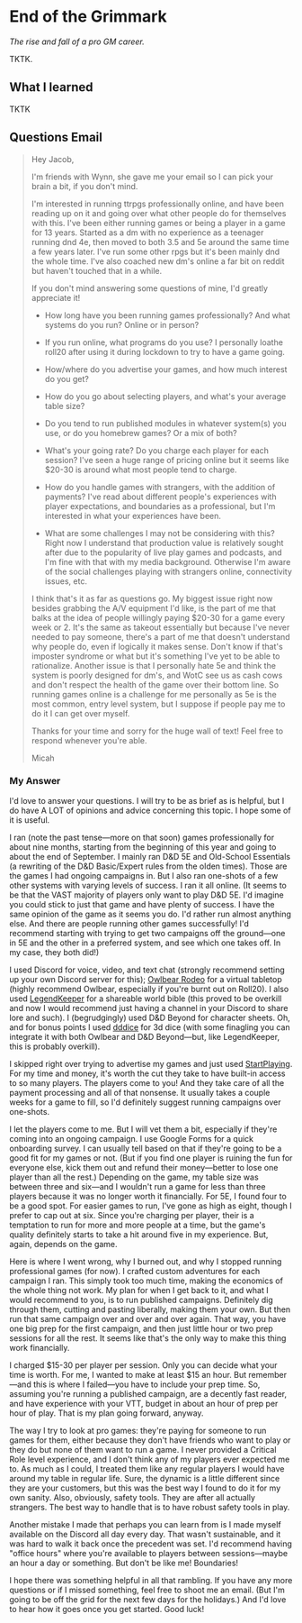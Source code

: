 # End of the Grimmark

*The rise and fall of a pro GM career.*

TKTK.

## What I learned

TKTK

## Questions Email

> Hey Jacob,
> 
> I'm friends with Wynn, she gave me your email so I can pick your brain a bit, if you don't mind.
> 
> I'm interested in running ttrpgs professionally online, and have been reading up on it and going over what other people do for themselves with this. I've been either running games or being a player in a game for 13 years. Started as a dm with no experience as a teenager running dnd 4e, then moved to both 3.5 and 5e around the same time a few years later. I've run some other rpgs but it's been mainly dnd the whole time. I've also coached new dm's online a far bit on reddit but haven't touched that in a while.
> 
> If you don't mind answering some questions of mine, I'd greatly appreciate it!
> 
> - How long have you been running games professionally? And what systems do you run? Online or in person?
> 
> - If you run online, what programs do you use? I personally loathe roll20 after using it during lockdown to try to have a game going.
> 
> - How/where do you advertise your games, and how much interest do you get?
> 
> - How do you go about selecting players, and what's your average table size?
> 
> - Do you tend to run published modules in whatever system(s) you use, or do you homebrew games? Or a mix of both?
> 
> - What's your going rate? Do you charge each player for each session? I've seen a huge range of pricing online but it seems like $20-30 is around what most people tend to charge.
> 
> - How do you handle games with strangers, with the addition of payments? I've read about different people's experiences with player expectations, and boundaries as a professional, but I'm interested in what your experiences have been.
> 
> - What are some challenges I may not be considering with this? Right now I understand that production value is relatively sought after due to the popularity of live play games and podcasts, and I'm fine with that with my media background. Otherwise I'm aware of the social challenges playing with strangers online, connectivity issues, etc.
> 
> I think that's it as far as questions go. My biggest issue right now besides grabbing the A/V equipment I'd like, is the part of me that balks at the idea of people willingly paying $20-30 for a game every week or 2. It's the same as takeout essentially but because I've never needed to pay someone, there's a part of me that doesn't understand why people do, even if logically it makes sense. Don't know if that's imposter syndrome or what but it's something I've yet to be able to rationalize. Another issue is that I personally hate 5e and think the system is poorly designed for dm's, and WotC see us as cash cows and don't respect the health of the game over their bottom line. So running games online is a challenge for me personally as 5e is the most common, entry level system, but I suppose if people pay me to do it I can get over myself.
> 
> Thanks for your time and sorry for the huge wall of text! Feel free to respond whenever you're able.
> 
> Micah

### My Answer

I'd love to answer your questions. I will try to be as brief as is helpful, but I do have A LOT of opinions and advice concerning this topic. I hope some of it is useful.

I ran (note the past tense—more on that soon) games professionally for about nine months, starting from the beginning of this year and going to about the end of September. I mainly ran D&D 5E and Old-School Essentials (a rewriting of the D&D Basic/Expert rules from the olden times). Those are the games I had ongoing campaigns in. But I also ran one-shots of a few other systems with varying levels of success. I ran it all online. (It seems to be that the VAST majority of players only want to play D&D 5E. I'd imagine you could stick to just that game and have plenty of success. I have the same opinion of the game as it seems you do. I'd rather run almost anything else. And there are people running other games successfully! I'd recommend starting with trying to get two campaigns off the ground—one in 5E and the other in a preferred system, and see which one takes off. In my case, they both did!)

I used Discord for voice, video, and text chat (strongly recommend setting up your own Discord server for this); [Owlbear Rodeo](https://www.owlbear.rodeo/) for a virtual tabletop (highly recommend Owlbear, especially if you're burnt out on Roll20). I also used [LegendKeeper](https://www.legendkeeper.com/) for a shareable world bible (this proved to be overkill and now I would recommend just having a channel in your Discord to share lore and such). I (begrudgingly) used D&D Beyond for character sheets. Oh, and for bonus points I used [dddice](https://dddice.com/) for 3d dice (with some finagling you can integrate it with both Owlbear and D&D Beyond—but, like LegendKeeper, this is probably overkill).

I skipped right over trying to advertise my games and just used [StartPlaying](https://startplaying.games/). For my time and money, it's worth the cut they take to have built-in access to so many players. The players come to you! And they take care of all the payment processing and all of that nonsense. It usually takes a couple weeks for a game to fill, so I'd definitely suggest running campaigns over one-shots.

I let the players come to me. But I will vet them a bit, especially if they're coming into an ongoing campaign. I use Google Forms for a quick onboarding survey. I can usually tell based on that if they're going to be a good fit for my games or not. (But if you find one player is ruining the fun for everyone else, kick them out and refund their money—better to lose one player than all the rest.) Depending on the game, my table size was between three and six—and I wouldn't run a game for less than three players because it was no longer worth it financially. For 5E, I found four to be a good spot. For easier games to run, I've gone as high as eight, though I prefer to cap out at six. Since you're charging per player, their is a temptation to run for more and more people at a time, but the game's quality definitely starts to take a hit around five in my experience. But, again, depends on the game.

Here is where I went wrong, why I burned out, and why I stopped running professional games (for now). I crafted custom adventures for each campaign I ran. This simply took too much time, making the economics of the whole thing not work. My plan for when I get back to it, and what I would recommend to you, is to run published campaigns. Definitely dig through them, cutting and pasting liberally, making them your own. But then run that same campaign over and over and over again. That way, you have one big prep for the first campaign, and then just little hour or two prep sessions for all the rest. It seems like that's the only way to make this thing work financially.

I charged $15-30 per player per session. Only you can decide what your time is worth. For me, I wanted to make at least $15 an hour. But remember—and this is where I failed—you have to include your prep time. So, assuming you're running a published campaign, are a decently fast reader, and have experience with your VTT, budget in about an hour of prep per hour of play. That is my plan going forward, anyway.

The way I try to look at pro games: they're paying for someone to run games for them, either because they don't have friends who want to play or they do but none of them want to run a game. I never provided a Critical Role level experience, and I don't think any of my players ever expected me to. As much as I could, I treated them like any regular players I would have around my table in regular life. Sure, the dynamic is a little different since they are your customers, but this was the best way I found to do it for my own sanity. Also, obviously, safety tools. They are after all actually strangers. The best way to handle that is to have robust safety tools in play.

Another mistake I made that perhaps you can learn from is I made myself available on the Discord all day every day. That wasn't sustainable, and it was hard to walk it back once the precedent was set. I'd recommend having "office hours" where you're available to players between sessions—maybe an hour a day or something. But don't be like me! Boundaries! 

I hope there was something helpful in all that rambling. If you have any more questions or if I missed something, feel free to shoot me an email. (But I'm going to be off the grid for the next few days for the holidays.) And I'd love to hear how it goes once you get started. Good luck!
